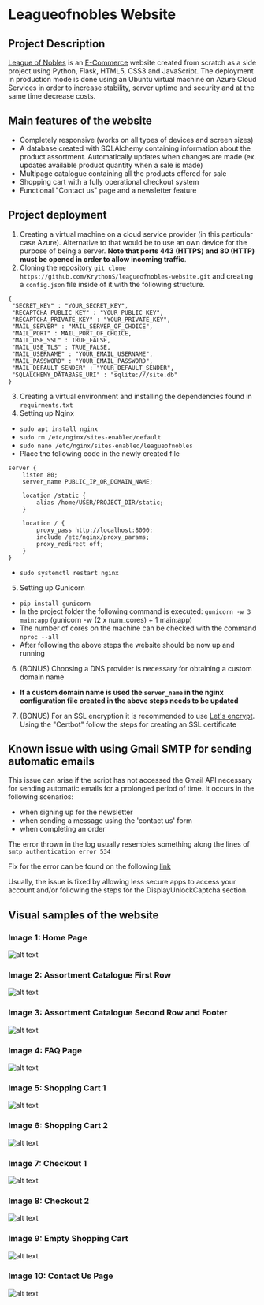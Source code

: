 # Leagueofnobles Website

## Project Description
[League of Nobles](https://www.leagueofnobles.com/) is an [E-Commerce](https://en.wikipedia.org/wiki/E-commerce) website created from scratch as a side project using Python, Flask, HTML5, CSS3 and JavaScript. The deployment in production mode is done using an Ubuntu virtual machine on Azure Cloud Services in order to increase stability, server uptime and security and at the same time decrease costs.

## Main features of the website

- Completely responsive (works on all types of devices and screen sizes)
- A database created with SQLAlchemy containing information about the product assortment. Automatically updates when changes are made (ex. updates available product quantity when a sale is made)
- Multipage catalogue containing all the products offered for sale
- Shopping cart with a fully operational checkout system
- Functional "Contact us" page and a newsletter feature

## Project deployment

1. Creating a virtual machine on a cloud service provider (in this particular case Azure). Alternative to that would be to use an own device for the purpose of being a server. **Note that ports 443 (HTTPS) and 80 (HTTP) must be opened in order to allow incoming traffic**.
2. Cloning the repository `git clone https://github.com/KrythonS/leagueofnobles-website.git` and creating a `config.json` file inside of it with the following structure.

```
{
 "SECRET_KEY" : "YOUR_SECRET_KEY",
 "RECAPTCHA_PUBLIC_KEY" : "YOUR_PUBLIC_KEY",
 "RECAPTCHA_PRIVATE_KEY" : "YOUR_PRIVATE_KEY",
 "MAIL_SERVER" : "MAIL_SERVER_OF_CHOICE",
 "MAIL_PORT" : MAIL_PORT_OF_CHOICE,
 "MAIL_USE_SSL" : TRUE_FALSE,
 "MAIL_USE_TLS" : TRUE_FALSE,
 "MAIL_USERNAME" : "YOUR_EMAIL_USERNAME",
 "MAIL_PASSWORD" : "YOUR_EMAIL_PASSWORD",
 "MAIL_DEFAULT_SENDER" : "YOUR_DEFAULT_SENDER",
 "SQLALCHEMY_DATABASE_URI" : "sqlite:///site.db"
}
```

3. Creating a virtual environment and installing the dependencies found in `requirments.txt`
4. Setting up Nginx
  - `sudo apt install nginx`
  - `sudo rm /etc/nginx/sites-enabled/default`
  - `sudo nano /etc/nginx/sites-enabled/leagueofnobles`
  - Place the following code in the newly created file

```
server {
    listen 80;
    server_name PUBLIC_IP_OR_DOMAIN_NAME;

    location /static {
        alias /home/USER/PROJECT_DIR/static;
    }

    location / {
        proxy_pass http://localhost:8000;
        include /etc/nginx/proxy_params;
        proxy_redirect off;
    }
}
```
  - `sudo systemctl restart nginx`

5. Setting up Gunicorn
  - `pip install gunicorn`
  - In the project folder the following command is executed: `gunicorn -w 3 main:app` (gunicorn -w (2 x num_cores) + 1 main:app)
  - The number of cores on the machine can be checked with the command `nproc --all`
  - After following the above steps the website should be now up and running

6. (BONUS) Choosing a DNS provider is necessary for obtaining a custom domain name
  - **If a custom domain name is used the `server_name` in the nginx configuration file created in the above steps needs to be updated**

7. (BONUS) For an SSL encryption it is recommended to use [Let's encrypt](https://letsencrypt.org/). Using the "Certbot" follow the steps for creating an SSL certificate

## Known issue with using Gmail SMTP for sending automatic emails

This issue can arise if the script has not accessed the Gmail API necessary for sending automatic emails for a prolonged period of time. It occurs in the following scenarios:
- when signing up for the newsletter
- when sending a message using the 'contact us' form
- when completing an order

The error thrown in the log usually resembles something along the lines of `smtp authentication error 534`

Fix for the error can be found on the following [link](https://support.google.com/mail/answer/7126229?hl=en&authuser=1#zippy=%2Cstep-check-that-imap-is-turned-on%2Cstep-change-smtp-other-settings-in-your-email-client%2Ci-cant-sign-in-to-my-email-client)

Usually, the issue is fixed by allowing less secure apps to access your account and/or following the steps for the DisplayUnlockCaptcha section.

## Visual samples of the website

### Image 1: Home Page

![alt text](https://i.ibb.co/6vJVNk2/image1.png)

### Image 2: Assortment Catalogue First Row

![alt text](https://i.ibb.co/kSTJL8d/image2.png)

### Image 3: Assortment Catalogue Second Row and Footer

![alt text](https://i.ibb.co/12GJXnr/image3.png)

### Image 4: FAQ Page

![alt text](https://i.ibb.co/ZmWZ3kD/image4.png)

### Image 5: Shopping Cart 1

![alt text](https://i.ibb.co/nCH0b8m/image5.png)

### Image 6: Shopping Cart 2

![alt text](https://i.ibb.co/YZZqVd0/image6.png)

### Image 7: Checkout 1

![alt text](https://i.ibb.co/vspyh90/image7.png)

### Image 8: Checkout 2

![alt text](https://i.ibb.co/pJzyzqL/image8.png)

### Image 9: Empty Shopping Cart

![alt text](https://i.ibb.co/ckcCDgT/image9.png)

### Image 10: Contact Us Page

![alt text](https://i.ibb.co/64tCQQT/image10.png)
